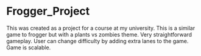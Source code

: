 # Frogger_Project
This was created as a project for a course at my university. This is a similar game to frogger but with a plants vs zombies theme. Very straightforward gameplay. User can change difficulty by adding extra lanes to the game. Game is scalable.
